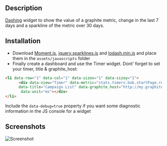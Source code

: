 ## Description

[Dashing](http://shopify.github.io/dashing/) widget to show the value of a graphite metric, change in the last 7 days and a sparkline of the metric over 30 days.

## Installation

- Download [Moment.js](http://momentjs.com/downloads/moment.min.js), [jquery.sparklines.js](http://omnipotent.net/jquery.sparkline/#s-about) and [lodash.min.js](https://raw.githubusercontent.com/lodash/lodash/2.4.1/dist/lodash.min.js) and place them in the `assets/javascripts` folder
- Finally create a dashboard and use the Timer widget. Dont' forget to set your timer, title & graphite_host:

```html
<li data-row="1" data-col="1" data-sizex="1" data-sizey="1">
      <div data-view="Timer" data-metric="stats.timers.bob.startPage.rendered.mean"
      data-title="Campaign List" data-graphite_host="http://my.graphite.host"
       data-unit="ms"></div>
</li>
```

Include the ```data-debug=true``` property if you want some diagnostic information in the JS console for a widget

## Screenshots

![Screenshot](https://www.evernote.com/shard/s2/sh/a6008697-d4d8-4f5c-871b-9a9428cbfb54/745eb34bc0c588791a33ee5dc93a5aa3/deep/0/Engineering-KPIs.png "Graphite Text & Sparkline Widget")
